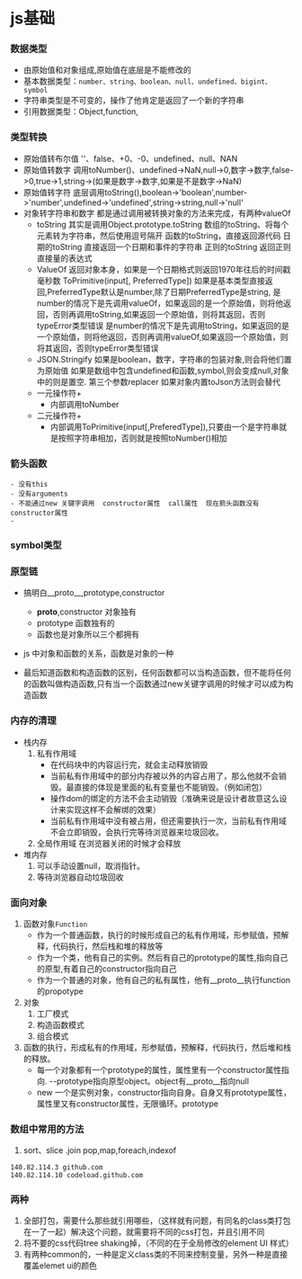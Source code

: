 # js基础
### 数据类型
- 由原始值和对象组成,原始值在底层是不能修改的
- 基本数据类型：`number、string、boolean、null、undefined、bigint、symbol`
- 字符串类型是不可变的，操作了他肯定是返回了一个新的字符串
- 引用数据类型：Object,function,
### 类型转换
- 原始值转布尔值
  ''、false、+0、-0、undefined、null、NAN
- 原始值转数字
  调用toNumber()、undefined->NaN,null->0,数字->数字,false->0,true->1,string->(如果是数字->数字,如果是不是数字->NaN)
- 原始值转字符
  底层调用toString(),boolean->'boolean',number->'number',undefined->'undefined',string->string,null->'null'
- 对象转字符串和数字
  都是通过调用被转换对象的方法来完成，有两种valueOf
  - toString
     其实是调用Object.prototype.toString
     数组的toString、将每个元素转为字符串，然后使用逗号隔开
     函数的toString，直接返回源代码
     日期的toString 直接返回一个日期和事件的字符串
     正则的toString 返回正则直接量的表达式
  - ValueOf
    返回对象本身，如果是一个日期格式则返回1970年往后的时间戳毫秒数
  ToPrimitive(input[, PreferredType])
    如果是基本类型直接返回,PreferredType默认是number,除了日期PreferredType是string,
    是number的情况下是先调用valueOf，如果返回的是一个原始值，则将他返回，否则再调用toString,如果返回一个原始值，则将其返回，否则typeError类型错误
    是number的情况下是先调用toString，如果返回的是一个原始值，则将他返回，否则再调用valueOf,如果返回一个原始值，则将其返回，否则typeError类型错误
  - JSON.Stringify
    如果是boolean，数字，字符串的包装对象,则会将他们置为原始值
    如果是数组中包含undefined和函数,symbol,则会变成null,对象中的则是置空.
    第三个参数replacer
    如果对象内置toJson方法则会替代
  - 一元操作符+
    - 内部调用toNumber
  - 二元操作符+  
    - 内部调用ToPrimitive(input[,PreferedType]),只要由一个是字符串就是按照字符串相加，否则就是按照toNumber()相加
### 箭头函数
    - 没有this
    - 没有arguments
    - 不能通过new 关键字调用  constructor属性  call属性  现在箭头函数没有constructor属性
    - 
### symbol类型
       
       
       
### 原型链
  - 搞明白__proto__,prototype,constructor  
    - __proto__,constructor 对象独有
    - prototype 函数独有的
    - 函数也是对象所以三个都拥有
          
  - js 中对象和函数的关系，函数是对象的一种
  - 最后知道函数和构造函数的区别，任何函数都可以当构造函数，但不能将任何的函数叫做构造函数,只有当一个函数通过new关键字调用的时候才可以成为构造函数

       
### 内存的清理
- 栈内存
  1. 私有作用域
     - 在代码块中的内容运行完，就会主动释放销毁
     - 当前私有作用域中的部分内存被以外的内容占用了，那么他就不会销毁。最直接的体现是里面的私有变量也不能销毁。（例如闭包）
     - 操作dom的绑定的方法不会主动销毁（准确来说是设计者故意这么设计来实现这样不会解绑的效果）
     - 当前私有作用域中没有被占用，但还需要执行一次，当前私有作用域不会立即销毁，会执行完等待浏览器来垃圾回收。
  2. 全局作用域
     在浏览器关闭的时候才会释放
- 堆内存
  1. 可以手动设置null，取消指针。
  2. 等待浏览器自动垃圾回收
### 面向对象
1. 函数对象`Function`
   - 作为一个普通函数，执行的时候形成自己的私有作用域，形参赋值，预解释，代码执行，然后栈和堆的释放等
   - 作为一个类，他有自己的实例。然后有自己的prototype的属性,指向自己的原型,有着自己的constructor指向自己
   - 作为一个普通的对象，他有自己的私有属性，他有__proto__执行function的propotype
1. 对象
   1. 工厂模式
   2. 构造函数模式
   3. 组合模式
1. 函数的执行，形成私有的作用域，形参赋值，预解释，代码执行，然后堆和栈的释放。
   - 每一个对象都有一个prototype的属性，属性里有一个constructor属性指向.   --prototype指向原型object。object有__proto__指向null
   - new 一个是实例对象，constructor指向自身。自身又有prototype属性，属性里又有constructor属性，无限循环。prototype
### 数组中常用的方法
1. sort、slice .join pop,map,foreach,indexof
```text
140.82.114.3 github.com
140.82.114.10 codeload.github.com
```
### 两种
1. 全部打包，需要什么那些就引用哪些，（这样就有问题，有同名的class类打包在一了一起）解决这个问题，就需要将不同的css打包，并且引用不同
2. 将不要的css代码tree shaking掉，（不同的在于全局修改的element UI 样式）
3. 有两种common的，一种是定义class类的不同来控制变量，另外一种是直接覆盖elemet ui的颜色
